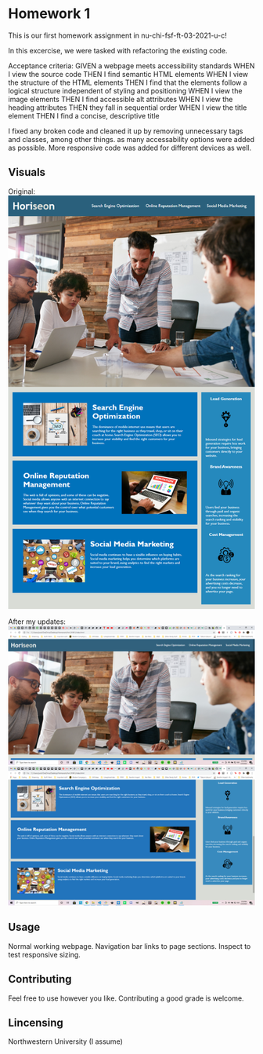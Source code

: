 # Homework 1
This is our first homework assignment in nu-chi-fsf-ft-03-2021-u-c! 

In this excercise, we were tasked with refactoring the existing code. 

Acceptance criteria:
GIVEN a webpage meets accessibility standards
WHEN I view the source code
THEN I find semantic HTML elements
WHEN I view the structure of the HTML elements
THEN I find that the elements follow a logical structure independent of styling and positioning
WHEN I view the image elements
THEN I find accessible alt attributes
WHEN I view the heading attributes
THEN they fall in sequential order
WHEN I view the title element
THEN I find a concise, descriptive title

I fixed any broken code and cleaned it up by removing unnecessary tags and classes, among other things. as many accessability options were added as possible. More responsive code was added for different devices as well.

## Visuals
Original:
![alt text](https://github.com/JusticeGTR/HW1/blob/main/assets/images/01-html-css-git-homework-demo.png?raw=true)

After my updates:
![alt text](https://github.com/JusticeGTR/HW1/blob/main/assets/images/Screenshot%20(50).png?raw=true)
![alt text](https://github.com/JusticeGTR/HW1/blob/main/assets/images/Screenshot%20(51).png?raw=true)

## Usage

Normal working webpage.
Navigation bar links to page sections.
Inspect to test responsive sizing.

## Contributing

Feel free to use however you like. Contributing a good grade is welcome.

## Lincensing

Northwestern University (I assume)











